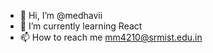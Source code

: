 - 👋 Hi, I’m @medhavii
- 🌱 I’m currently learning React
- 📫 How to reach me mm4210@srmist.edu.in

<!---
medhavii/medhavii is a ✨ special ✨ repository because its `README.md` (this file) appears on your GitHub profile.
You can click the Preview link to take a look at your changes.
--->

